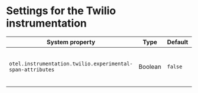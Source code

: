 # Settings for the Twilio instrumentation

| System property | Type | Default | Description |
|---|---|---|---|
| `otel.instrumentation.twilio.experimental-span-attributes` | Boolean | `false` | Enables the capture of experimental span attributes. |
